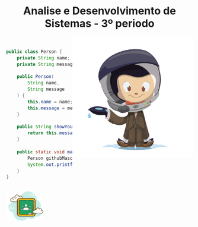 <h1 align="center">Analise e Desenvolvimento de Sistemas - 3º periodo</h1>

<div align="left" widht="100">
    <img align="right" src="../.github/mcefeeline.png" width="325" alt="octodex-img" title="octodex">

<br>

```java
public class Person {
    private String name;
    private String message;

    public Person(
        String name,
        String message
    ) {
		this.name = name;
		this.message = message;
    }

    public String showYourself() {
        return this.message+"\n\tmy name is "+this.name;
    }

    public static void main(String[] args) {
        Person githubMascot = new Person("Octocat", "Hello people! :]");
        System.out.printf(githubMascot.showYourself());
    }
}
```
</div>

<br>

<footer align="start">
	<img src="../.github/classroom.png" width="100" align="start">
</footer>
